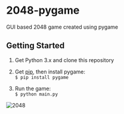 # 2048-pygame
GUI based 2048 game created using pygame

## Getting Started
1. Get Python 3.x and clone this repository
2. Get [pip](https://www.makeuseof.com/tag/install-pip-for-python/), then install pygame:\
    ```$ pip install pygame```

3. Run the game:\
    ```$ python main.py```

![2048](https://github.com/aas1m/2048-pygame/assets/70650155/0354c8fa-01cf-43a2-9c37-53315c8e5eb1)


